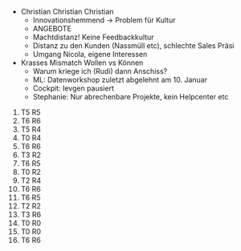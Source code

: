 - Christian Christian Christian
	- Innovationshemmend -> Problem für Kultur
	- ANGEBOTE
	- Machtdistanz! Keine Feedbackkultur
	- Distanz zu den Kunden (Nassmüll etc), schlechte Sales Präsi
	- Umgang Nicola, eigene Interessen
- Krasses Mismatch Wollen vs Können
	- Warum kriege ich (Rudi) dann Anschiss?
	- ML: Datenworkshop zuletzt abgelehnt am 10. Januar
	- Cockpit: Ievgen pausiert
	- Stephanie: Nur abrechenbare Projekte, kein Helpcenter etc



1) T5 R5
2) T6 R6
3) T5 R4
4) T0 R4
5) T6 R6
6) T3 R2
7) T6 R5
8) T0 R2
9) T2 R4
10) T6 R6
11) T6 R5
12) T2 R2
13) T3 R6
14) T0 R0
15) T0 R0
16) T6 R6